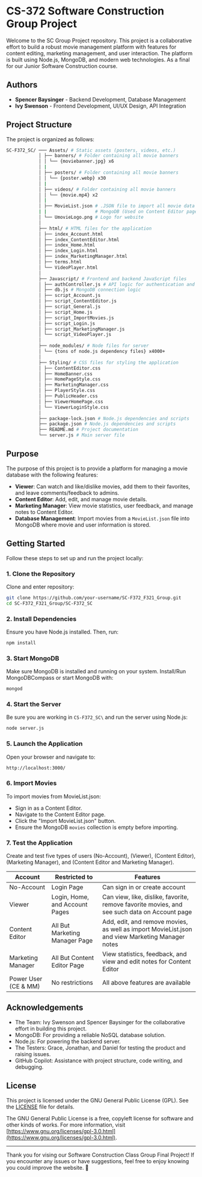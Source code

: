 # CS-372 Software Construction Group Project

Welcome to the SC Group Project repository. This project is a collaborative effort to build a robust movie management platform with features for content editing, marketing management, and user interaction. The platform is built using Node.js, MongoDB, and modern web technologies. As a final for our Junior Software Construction course.

## Authors

- **Spencer Baysinger** - Backend Development, Database Management
- **Ivy Swenson** - Frontend Development, UI/UX Design, API Integration

## Project Structure
The project is organized as follows:  
```bash
SC-F372_SC/ ─── Assets/ # Static assets (posters, videos, etc.)  
            │ ├── banners/ # Folder containing all movie banners   
            │ │ └── {moviebanner.jpg} x6  
            │ |
            │ ├── posters/ # Folder containing all movie banners  
            │ │ └── {poster.webp} x30  
            │ |
            │ ├── videos/ # Folder containing all movie banners  
            │ │ └── {movie.mp4} x2  
            │ |
            │ ├── MovieList.json # .JSON file to import all movie data into empty 
            | |                  # MongoDB (Used on Content Editor page)  
            │ └── UmovieLogo.png # Logo for website 
            │ 
            ├── html/ # HTML files for the application 
            │ ├── index_Account.html 
            │ ├── index_ContentEditor.html 
            │ ├── index_Home.html 
            │ ├── index_Login.html 
            │ ├── index_MarketingManager.html 
            │ ├── terms.html 
            │ └── VideoPlayer.html 
            │ 
            ├── Javascript/ # Frontend and backend JavaScript files 
            │ ├── authController.js # API logic for authentication and movie management 
            │ ├── db.js # MongoDB connection logic 
            │ ├── script_Account.js 
            │ ├── script_ContentEditor.js 
            │ ├── script_General.js 
            │ ├── script_Home.js 
            │ ├── script_ImportMovies.js 
            │ ├── script_Login.js 
            │ ├── script_MarketingManager.js 
            │ └── script_VideoPlayer.js 
            │ 
            ├── node_modules/ # Node files for server 
            │ └── {tons of node.js dependency files} x4000+ 
            │ 
            ├── Styling/ # CSS files for styling the application 
            │ ├── ContentEditor.css 
            │ ├── HomeBanner.css 
            │ ├── HomePageStyle.css 
            │ ├── MarketingManager.css 
            │ ├── PlayerStyle.css 
            │ ├── PublicHeader.css 
            │ ├── ViewerHomePage.css 
            │ └── ViewerLoginStyle.css 
            │ 
            ├── package-lock.json # Node.js dependencies and scripts
            ├── package.json # Node.js dependencies and scripts
            ├── README.md # Project documentation 
            └── server.js # Main server file 
```

## Purpose

The purpose of this project is to provide a platform for managing a movie database with the following features:
- **Viewer**: Can watch and like/dislike movies, add them to their favorites, and leave comments/feedback to admins.
- **Content Editor**: Add, edit, and manage movie details.
- **Marketing Manager**: View movie statistics, user feedback, and manage notes to Content Editor.
- **Database Management**: Import movies from a `MovieList.json` file into MongoDB where movie and user information is stored.

## Getting Started

Follow these steps to set up and run the project locally:

### 1. Clone the Repository
Clone and enter repository:
```bash
git clone https://github.com/your-username/SC-F372_F321_Group.git
cd SC-F372_F321_Group/SC-F372_SC
```

### 2. Install Dependencies
Ensure you have Node.js installed. Then, run:
```bash
npm install
```

### 3. Start MongoDB
Make sure MongoDB is installed and running on your system. Install/Run MongoDBCompass or start MongoDB with:
```bash
mongod
```

### 4. Start the Server
Be sure you are working in ```CS-F372_SC\``` and run the server using Node.js:
```bash
node server.js
```

### 5. Launch the Application
Open your browser and navigate to:
```bash
http://localhost:3000/
```

### 6. Import Movies
To import movies from MovieList.json:
- Sign in as a Content Editor.
- Navigate to the Content Editor page.
- Click the "Import MovieList.json" button.
- Ensure the MongoDB ```movies``` collection is empty before importing.

### 7. Test the Application
Create and test five types of users (No-Account), (Viewer), (Content Editor), (Marketing Manager), and (Content Editor and Marketing Manager).  

| Account | Restricted to | Features |
| --- | --- | --- |
| No-Account | Login Page | Can sign in or create account |
| Viewer | Login, Home, and Account Pages | Can view, like, dislike, favorite, remove favorite movies, and see such data on Account page |
| Content Editor | All But Marketing Manager Page | Add, edit, and remove movies, as well as import MovieList.json and view Marketing Manager notes |
| Marketing Manager | All But Content Editor Page | View statistics, feedback, and view and edit notes for Content Editor |
| Power User (CE & MM) | No restrictions | All above features are available |

## Acknowledgements
- The Team: Ivy Swenson and Spencer Baysinger for the collaborative effort in building this project.
- MongoDB: For providing a reliable NoSQL database solution.
- Node.js: For powering the backend server.
- The Testers: Grace, Jonathan, and Daniel for testing the product and raising issues.
- GitHub Copilot: Assistance with project structure, code writing, and debugging.

## License
This project is licensed under the GNU General Public License (GPL). See the [LICENSE](LICENSE) file for details.

The GNU General Public License is a free, copyleft license for software and other kinds of works. For more information, visit [https://www.gnu.org/licenses/gpl-3.0.html](https://www.gnu.org/licenses/gpl-3.0.html).

---

Thank you for vising our Software Construction Class Group Final Project! If you encounter any issues or have suggestions, feel free to enjoy knowing you could improve the website. 💖